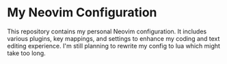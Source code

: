 # My Neovim Configuration

This repository contains my personal Neovim configuration. It includes various plugins,
key mappings, and settings to enhance my coding and text editing experience.
I'm still planning to rewrite my config to lua which might take too long.
